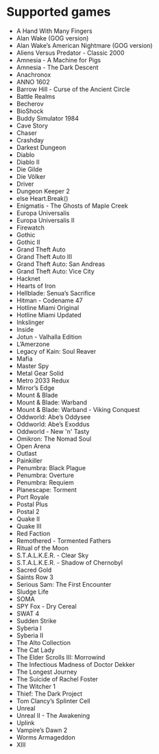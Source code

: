 Supported games
===============

- A Hand With Many Fingers
- Alan Wake (GOG version)
- Alan Wake’s American Nightmare (GOG version)
- Aliens Versus Predator - Classic 2000
- Amnesia - A Machine for Pigs
- Amnesia - The Dark Descent
- Anachronox
- ANNO 1602
- Barrow Hill - Curse of the Ancient Circle
- Battle Realms
- Becherov
- BioShock
- Buddy Simulator 1984
- Cave Story
- Chaser
- Crashday
- Darkest Dungeon
- Diablo
- Diablo II
- Die Gilde
- Die Völker
- Driver
- Dungeon Keeper 2
- else Heart.Break()
- Enigmatis - The Ghosts of Maple Creek
- Europa Universalis
- Europa Universalis II
- Firewatch
- Gothic
- Gothic II
- Grand Theft Auto
- Grand Theft Auto III
- Grand Theft Auto: San Andreas
- Grand Theft Auto: Vice City
- Hacknet
- Hearts of Iron
- Hellblade: Senua’s Sacrifice
- Hitman - Codename 47
- Hotline Miami Original
- Hotline Miami Updated
- Inkslinger
- Inside
- Jotun - Valhalla Edition
- L’Amerzone
- Legacy of Kain: Soul Reaver
- Mafia
- Master Spy
- Metal Gear Solid
- Metro 2033 Redux
- Mirror’s Edge
- Mount & Blade
- Mount & Blade: Warband
- Mount & Blade: Warband - Viking Conquest
- Oddworld: Abe’s Oddysee
- Oddworld: Abe’s Exoddus
- Oddworld - New 'n' Tasty
- Omikron: The Nomad Soul
- Open Arena
- Outlast
- Painkiller
- Penumbra: Black Plague
- Penumbra: Overture
- Penumbra: Requiem
- Planescape: Torment
- Port Royale
- Postal Plus
- Postal 2
- Quake II
- Quake III
- Red Faction
- Remothered - Tormented Fathers
- Ritual of the Moon
- S.T.A.L.K.E.R. - Clear Sky
- S.T.A.L.K.E.R. - Shadow of Chernobyl
- Sacred Gold
- Saints Row 3
- Serious Sam: The First Encounter
- Sludge Life
- SOMA
- SPY Fox - Dry Cereal
- SWAT 4
- Sudden Strike
- Syberia I
- Syberia II
- The Alto Collection
- The Cat Lady
- The Elder Scrolls III: Morrowind
- The Infectious Madness of Doctor Dekker
- The Longest Journey
- The Suicide of Rachel Foster
- The Witcher 1
- Thief: The Dark Project
- Tom Clancy’s Splinter Cell
- Unreal
- Unreal II - The Awakening
- Uplink
- Vampire’s Dawn 2
- Worms Armageddon
- XIII
